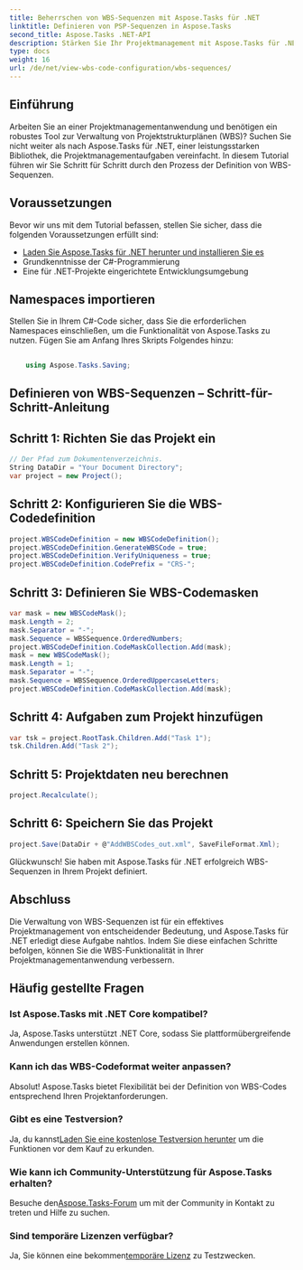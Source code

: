 ```yaml
---
title: Beherrschen von WBS-Sequenzen mit Aspose.Tasks für .NET
linktitle: Definieren von PSP-Sequenzen in Aspose.Tasks
second_title: Aspose.Tasks .NET-API
description: Stärken Sie Ihr Projektmanagement mit Aspose.Tasks für .NET – definieren Sie WBS-Sequenzen nahtlos und steigern Sie mühelos die Effizienz. #Aufgaben #Aufgaben #MS-Projekt
type: docs
weight: 16
url: /de/net/view-wbs-code-configuration/wbs-sequences/
---
```

## Einführung
Arbeiten Sie an einer Projektmanagementanwendung und benötigen ein robustes Tool zur Verwaltung von Projektstrukturplänen (WBS)? Suchen Sie nicht weiter als nach Aspose.Tasks für .NET, einer leistungsstarken Bibliothek, die Projektmanagementaufgaben vereinfacht. In diesem Tutorial führen wir Sie Schritt für Schritt durch den Prozess der Definition von WBS-Sequenzen.
## Voraussetzungen
Bevor wir uns mit dem Tutorial befassen, stellen Sie sicher, dass die folgenden Voraussetzungen erfüllt sind:
- [Laden Sie Aspose.Tasks für .NET herunter und installieren Sie es](https://releases.aspose.com/tasks/net/)
- Grundkenntnisse der C#-Programmierung
- Eine für .NET-Projekte eingerichtete Entwicklungsumgebung
## Namespaces importieren
Stellen Sie in Ihrem C#-Code sicher, dass Sie die erforderlichen Namespaces einschließen, um die Funktionalität von Aspose.Tasks zu nutzen. Fügen Sie am Anfang Ihres Skripts Folgendes hinzu:
```csharp
    
    using Aspose.Tasks.Saving;
```
## Definieren von WBS-Sequenzen – Schritt-für-Schritt-Anleitung
## Schritt 1: Richten Sie das Projekt ein
```csharp
// Der Pfad zum Dokumentenverzeichnis.
String DataDir = "Your Document Directory";
var project = new Project();
```
## Schritt 2: Konfigurieren Sie die WBS-Codedefinition
```csharp
project.WBSCodeDefinition = new WBSCodeDefinition();
project.WBSCodeDefinition.GenerateWBSCode = true;
project.WBSCodeDefinition.VerifyUniqueness = true;
project.WBSCodeDefinition.CodePrefix = "CRS-";
```
## Schritt 3: Definieren Sie WBS-Codemasken
```csharp
var mask = new WBSCodeMask();
mask.Length = 2;
mask.Separator = "-";
mask.Sequence = WBSSequence.OrderedNumbers;
project.WBSCodeDefinition.CodeMaskCollection.Add(mask);
mask = new WBSCodeMask();
mask.Length = 1;
mask.Separator = "-";
mask.Sequence = WBSSequence.OrderedUppercaseLetters;
project.WBSCodeDefinition.CodeMaskCollection.Add(mask);
```
## Schritt 4: Aufgaben zum Projekt hinzufügen
```csharp
var tsk = project.RootTask.Children.Add("Task 1");
tsk.Children.Add("Task 2");
```
## Schritt 5: Projektdaten neu berechnen
```csharp
project.Recalculate();
```
## Schritt 6: Speichern Sie das Projekt
```csharp
project.Save(DataDir + @"AddWBSCodes_out.xml", SaveFileFormat.Xml);
```
Glückwunsch! Sie haben mit Aspose.Tasks für .NET erfolgreich WBS-Sequenzen in Ihrem Projekt definiert.
## Abschluss
Die Verwaltung von WBS-Sequenzen ist für ein effektives Projektmanagement von entscheidender Bedeutung, und Aspose.Tasks für .NET erledigt diese Aufgabe nahtlos. Indem Sie diese einfachen Schritte befolgen, können Sie die WBS-Funktionalität in Ihrer Projektmanagementanwendung verbessern.
## Häufig gestellte Fragen
### Ist Aspose.Tasks mit .NET Core kompatibel?
Ja, Aspose.Tasks unterstützt .NET Core, sodass Sie plattformübergreifende Anwendungen erstellen können.
### Kann ich das WBS-Codeformat weiter anpassen?
Absolut! Aspose.Tasks bietet Flexibilität bei der Definition von WBS-Codes entsprechend Ihren Projektanforderungen.
### Gibt es eine Testversion?
 Ja, du kannst[Laden Sie eine kostenlose Testversion herunter](https://releases.aspose.com/) um die Funktionen vor dem Kauf zu erkunden.
### Wie kann ich Community-Unterstützung für Aspose.Tasks erhalten?
 Besuche den[Aspose.Tasks-Forum](https://forum.aspose.com/c/tasks/15) um mit der Community in Kontakt zu treten und Hilfe zu suchen.
### Sind temporäre Lizenzen verfügbar?
 Ja, Sie können eine bekommen[temporäre Lizenz](https://purchase.aspose.com/temporary-license/) zu Testzwecken.